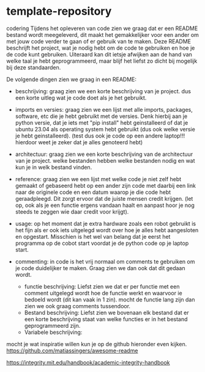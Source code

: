 # template-repository
codering
Tijdens het opleveren van code zien we graag dat er een README bestand wordt meegeleverd, dit maakt het gemakkelijker voor een ander om met jouw code verder te gaan of er gebruik van te maken.
Deze README beschrijft het project, wat je nodig hebt om de code te gebruiken en hoe je de code kunt gebruiken. Uiteraard kan dit ietsje afwijken aan de hand van welke taal je hebt geprogrammeerd, maar blijf het liefst zo dicht bij mogelijk bij deze standaarden.

De volgende dingen zien we graag in een README:
- beschrijving: graag zien we een korte beschrijving van je project. dus een korte uitleg wat je code doet als je het gebruikt.
- imports en versies: graag zien we een lijst met alle imports, packages, software, etc die je hebt gebruikt met de versies. Denk hierbij aan je python versie, dat je iets met "pip install" hebt geinstalleerd of dat je ubuntu 23.04 als operating system hebt gebruikt (dus ook welke versie je hebt geinstalleerd). (test dus ook je code op een andere laptop!!! hierdoor weet je zeker dat je alles genoteerd hebt)
- architectuur: graag zien we een korte beschrijving van de architectuur van je project. welke bestanden hebben welke bestanden nodig en wat kun je in welk bestand vinden.
- reference: graag zien we een lijst met welke code je niet zelf hebt gemaakt of gebaseerd hebt op een ander zijn code met daarbij een link naar de originele code en een datum waarop je die code hebt geraadpleegd. Dit zorgt ervoor dat de juiste mensen credit krijgen. (let op, ook als je een functie ergens vandaan haalt en aanpast hoor je nog steeds te zeggen wie daar credit voor krijgt).
- usage: op het moment dat je extra hardware zoals een robot gebruikt is het fijn als er ook iets uitgelegd wordt over hoe je alles hebt aangesloten en opgestart. Misschien is het wel van belang dat je eerst het programma op de cobot start voordat je de python code op je laptop start.

- commenting: in code is het vrij normaal om comments te gebruiken om je code duidelijker te maken. Graag zien we dan ook dat dit gedaan wordt.
	- functie beschrijving: Liefst zien we dat er per functie met een comment uitgelegd wordt hoe de functie werkt en waarvoor ie bedoeld wordt (dit kan vaak in 1 zin). mocht de functie lang zijn dan zien we ook graag comments tussendoor.
	- Bestand beschrijving: Liefst zien we bovenaan elk bestand dat er een korte beschrijving staat van welke functies er in het bestand geprogrammeerd zijn.
	- Variabele beschrijving:

mocht je wat inspiratie willen kun je op de github hieronder even kijken.
https://github.com/matiassingers/awesome-readme

https://integrity.mit.edu/handbook/academic-integrity-handbook
